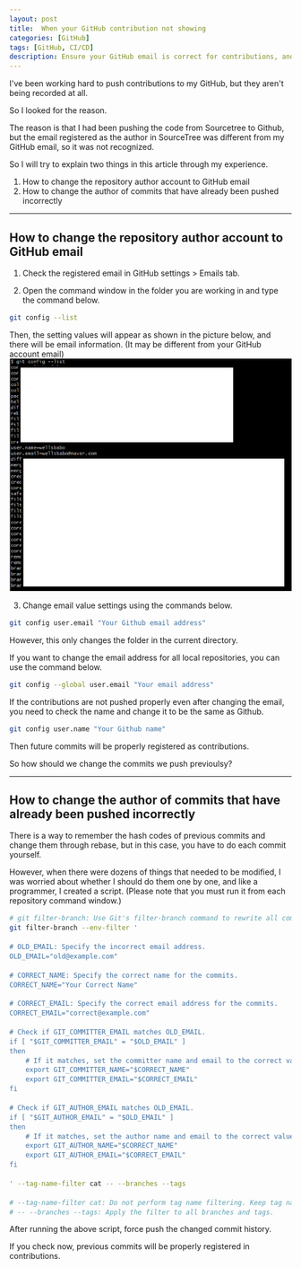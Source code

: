 ```yaml
---
layout: post
title:  When your GitHub contribution not showing
categories: [GitHub]
tags: [GitHub, CI/CD]
description: Ensure your GitHub email is correct for contributions, and use a script to fix past commits.
---
```


I've been working hard to push contributions to my GitHub, but they aren't being recorded at all. 

So I looked for the reason.

The reason is that I had been pushing the code from Sourcetree to Github, but the email registered as the author in SourceTree was different from my GitHub email, so it was not recognized.

So I will try to explain two things in this article through my experience.

1. How to change the repository author account to GitHub email
2. How to change the author of commits that have already been pushed incorrectly

---

## How to change the repository author account to GitHub email

1. Check the registered email in GitHub settings > Emails tab.

2. Open the command window in the folder you are working in and type the command below.
```bash
git config --list
```
Then, the setting values will appear as shown in the picture below, and there will be email information. (It may be different from your GitHub account email)
![20240723_gitConfig_list.png](assets/img/posts/240916/20240723_gitConfig_list.PNG)

3. Change email value settings using the commands below. 
```bash
git config user.email "Your Github email address"
```
However, this only changes the folder in the current directory.

If you want to change the email address for all local repositories, you can use the command below.
```bash
git config --global user.email "Your email address"
```

If the contributions are not pushed properly even after changing the email, you need to check the name and change it to be the same as Github.
```bash
git config user.name "Your Github name"
```

Then future commits will be properly registered as contributions.

So how should we change the commits we push previoulsy?

---

## How to change the author of commits that have already been pushed incorrectly

There is a way to remember the hash codes of previous commits and change them through rebase, but in this case, you have to do each commit yourself.

However, when there were dozens of things that needed to be modified, I was worried about whether I should do them one by one, and like a programmer, I created a script.
(Please note that you must run it from each repository command window.)

``` bash
# git filter-branch: Use Git's filter-branch command to rewrite all commits on the branch.
git filter-branch --env-filter '

# OLD_EMAIL: Specify the incorrect email address.
OLD_EMAIL="old@example.com"

# CORRECT_NAME: Specify the correct name for the commits.
CORRECT_NAME="Your Correct Name"

# CORRECT_EMAIL: Specify the correct email address for the commits.
CORRECT_EMAIL="correct@example.com"

# Check if GIT_COMMITTER_EMAIL matches OLD_EMAIL.
if [ "$GIT_COMMITTER_EMAIL" = "$OLD_EMAIL" ]
then
    # If it matches, set the committer name and email to the correct values.
    export GIT_COMMITTER_NAME="$CORRECT_NAME"
    export GIT_COMMITTER_EMAIL="$CORRECT_EMAIL"
fi

# Check if GIT_AUTHOR_EMAIL matches OLD_EMAIL.
if [ "$GIT_AUTHOR_EMAIL" = "$OLD_EMAIL" ]
then
    # If it matches, set the author name and email to the correct values.
    export GIT_AUTHOR_NAME="$CORRECT_NAME"
    export GIT_AUTHOR_EMAIL="$CORRECT_EMAIL"
fi

' --tag-name-filter cat -- --branches --tags

# --tag-name-filter cat: Do not perform tag name filtering. Keep tag names as they are.
# -- --branches --tags: Apply the filter to all branches and tags.

```
After running the above script, force push the changed commit history.

If you check now, previous commits will be properly registered in contributions.
